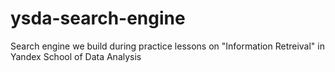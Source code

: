 # ysda-search-engine
Search engine we build during practice lessons on "Information Retreival" in Yandex School of Data Analysis
